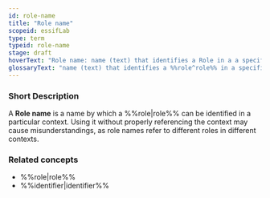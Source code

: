 ```yaml
---
id: role-name
title: "Role name"
scopeid: essifLab
type: term
typeid: role-name
stage: draft
hoverText: "Role name: name (text) that identifies a Role in a a specific context."
glossaryText: "name (text) that identifies a %%role^role%% in a specific context."
---
```


### Short Description
A **Role name** is a name by which a %%role|role%% can be identified in a particular context. Using it without properly referencing the context may cause misunderstandings, as role names refer to different roles in different contexts.

### Related concepts
- %%role|role%%
- %%identifier|identifier%%
